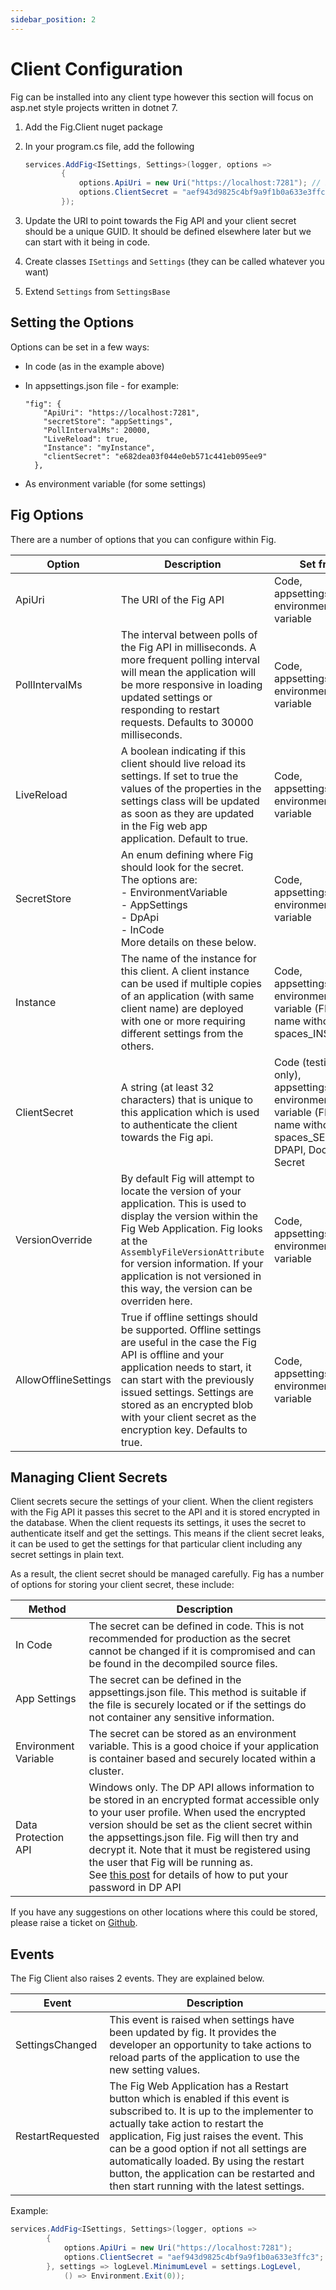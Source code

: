 ```yaml
---
sidebar_position: 2
---
```


# Client Configuration

Fig can be installed into any client type however this section will focus on asp.net style projects written in dotnet 7.

1. Add the Fig.Client nuget package

2. In your program.cs file, add the following

   ```csharp
   services.AddFig<ISettings, Settings>(logger, options =>
           {
               options.ApiUri = new Uri("https://localhost:7281"); // Point towards Fig API
               options.ClientSecret = "aef943d9825c4bf9a9f1b0a633e3ffc3"; // Should be defined elsewhere
           });
   ```

3. Update the URI to point towards the Fig API and your client secret should be a unique GUID. It should be defined elsewhere later but we can start with it being in code.

4. Create classes `ISettings` and `Settings` (they can be called whatever you want)

5. Extend `Settings` from `SettingsBase`

## Setting the Options

Options can be set in a few ways:

- In code (as in the example above)

- In appsettings.json file - for example:

  ```
  "fig": {
      "ApiUri": "https://localhost:7281",
      "secretStore": "appSettings",
      "PollIntervalMs": 20000,
      "LiveReload": true,
      "Instance": "myInstance",
      "clientSecret": "e682dea03f044e0eb571c441eb095ee9"
    },
  ```

  

- As environment variable (for some settings)



## Fig Options

There are a number of options that you can configure within Fig.

| Option               | Description                                                  | Set from                                                     | Example                                |
| -------------------- | ------------------------------------------------------------ | ------------------------------------------------------------ | -------------------------------------- |
| ApiUri               | The URI of the Fig API                                       | Code, appsettings.json, environment variable                 | https://localhost:7281                 |
| PollIntervalMs       | The interval between polls of the Fig API in milliseconds. A more frequent polling interval will mean the application will be more responsive in loading updated settings or responding to restart requests. Defaults to 30000 milliseconds. | Code, appsettings.json, environment variable                 | 30000                                  |
| LiveReload           | A boolean indicating if this client should live reload its settings. If set to true the values of the properties in the settings class will be updated as soon as they are updated in the Fig web app application. Default to true. | Code, appsettings.json, environment variable                 | True                                   |
| SecretStore          | An enum defining where Fig should look for the secret. The options are: <br />- EnvironmentVariable<br />- AppSettings<br />- DpApi<br />- InCode<br />More details on these below. | Code, appsettings.json, environment variable                 | EnvironmentVariable                    |
| Instance             | The name of the instance for this client. A client instance can be used if multiple copies of an application (with same client name) are deployed with one or more requiring different settings from the others. | Code, appsettings.json, environment variable (FIG_client name without spaces_INSTANCE) | MyInstance                             |
| ClientSecret         | A string (at least 32 characters) that is unique to this application which is used to authenticate the client towards the Fig api. | Code (testing only), appsettings.json, environment variable (FIG_client name without spaces_SECRET), DPAPI, Docker Secret | e682dea03f044e0<br />eb571c441eb095ee9 |
| VersionOverride      | By default Fig will attempt to locate the version of your application. This is used to display the version within the Fig Web Application. Fig looks at the `AssemblyFileVersionAttribute` for version information. If your application is not versioned in this way, the version can be overriden here. | Code, appsettings.json, environment variable                 | 1.2                                    |
| AllowOfflineSettings | True if offline settings should be supported. Offline settings are useful in the case the Fig API is offline and your application needs to start, it can start with the previously issued settings. Settings are stored as an encrypted blob with your client secret as the encryption key. Defaults to true. | Code, appsettings.json, environment variable                 | True                                   |



## Managing Client Secrets

Client secrets secure the settings of your client. When the client registers with the Fig API it passes this secret to the API and it is stored encrypted in the database. When the client requests its settings, it uses the secret to authenticate itself and get the settings. This means if the client secret leaks, it can be used to get the settings for that particular client including any secret settings in plain text.

As a result, the client secret should be managed carefully. Fig has a number of options for storing your client secret, these include:

| Method               | Description                                                  |
| -------------------- | ------------------------------------------------------------ |
| In Code              | The secret can be defined in code. This is not recommended for production as the secret cannot be changed if it is compromised and can be found in the decompiled source files. |
| App Settings         | The secret can be defined in the appsettings.json file. This method is suitable if the file is securely located or if the settings do not container any sensitive information. |
| Environment Variable | The secret can be stored as an environment variable. This is a good choice if your application is container based and securely located within a cluster. |
| Data Protection API  | Windows only. The DP API allows information to be stored in an encrypted format accessible only to your user profile. When used the encrypted version should be set as the client secret within the appsettings.json file. Fig will then try and decrypt it. Note that it must be registered using the user that Fig will be running as.<br />See [this post](https://stackoverflow.com/a/58417163) for details of how to put your password in DP API |

If you have any suggestions on other locations where this could be stored, please raise a ticket on [Github](https://github.com/mzbrau/fig/issues).

## Events

The Fig Client also raises 2 events. They are explained below.

| Event            | Description                                                  |
| ---------------- | ------------------------------------------------------------ |
| SettingsChanged  | This event is raised when settings have been updated by fig. It provides the developer an opportunity to take actions to reload parts of the application to use the new setting values. |
| RestartRequested | The Fig Web Application has a Restart button which is enabled if this event is subscribed to. It is up to the implementer to actually take action to restart the application, Fig just raises the event. This can be a good option if not all settings are automatically loaded. By using the restart button, the application can be restarted and then start running with the latest settings. |

Example:

```csharp
services.AddFig<ISettings, Settings>(logger, options =>
        {
            options.ApiUri = new Uri("https://localhost:7281");
            options.ClientSecret = "aef943d9825c4bf9a9f1b0a633e3ffc3";
        }, settings => logLevel.MinimumLevel = settings.LogLevel,
            () => Environment.Exit(0));
```

